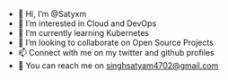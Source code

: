 - 👋 Hi, I’m @Satyxm
- 👀 I’m interested in Cloud and DevOps
- 🌱 I’m currently learning Kubernetes
- 💞️ I’m looking to collaborate on Open Source Projects
- 📫 Connect with me on my twitter and github profiles
- 🥑 You can reach me on singhsatyam4702@gmail.com

<!---
Satyxm/Satyxm is a ✨ special ✨ repository because its `README.md` (this file) appears on your GitHub profile.
You can click the Preview link to take a look at your changes.
--->
